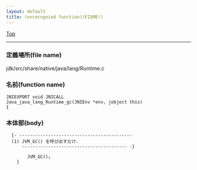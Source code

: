 ```yaml
---
layout: default
title: (unrecognied function)(FIXME!)
---
```

[Top](../index.html)

--- 
### 定義場所(file name)
jdk/src/share/native/java/lang/Runtime.c

### 名前(function name)
```
JNIEXPORT void JNICALL
Java_java_lang_Runtime_gc(JNIEnv *env, jobject this)
{
```

### 本体部(body)
```
  {- -------------------------------------------
  (1) JVM_GC() を呼び出すだけ.
      ---------------------------------------- -}

	    JVM_GC();
	}
	
```


